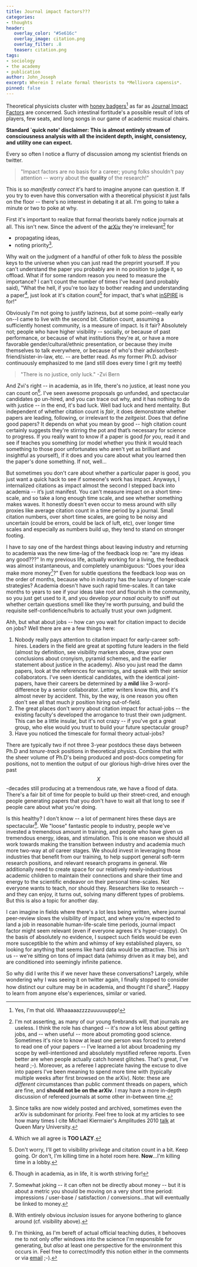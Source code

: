 ```yaml
---
title: Journal impact factors???
categories:
- thoughts
header:
   overlay_color: "#5e616c"
   overlay_image: citation.png
   overlay_filter: .8
   teaser: citation.png
tags:
- sociology
- the academy
- publication
author: John_Joseph
excerpt: Wherein I relate formal theorists to *Mellivora capensis*.
pinned: false
---
```


Theoretical physicists cluster with [honey badgers](https://www.youtube.com/watch?v=4r7wHMg5Yjg)[^citeHB] as far as [Journal Impact Factors](https://en.wikipedia.org/wiki/Impact_factor) are concerned.  Such intestinal fortitude's a possible result of lots of players, few seats, and long songs in our game of academic musical chairs.

**Standard `quick note' disclaimer: This is almost entirely stream
of consciousness analysis with all the incident depth, insight, consistency, and
utility one can expect.**

Every so often I notice a flurry of discussion among my scientist
friends on twitter.

> "Impact factors are no basis for a career; young folks shouldn't pay attention -- worry about the **quality** of the research!"

This is so *manifestly correct* it's hard to imagine anyone can question it. If you
try to even have this conversation with a theoretical physicist it just falls on the floor
-- there's no interest in debating it at all.  I'm going to take a minute or two to poke at
why.


First it's important to realize that formal theorists barely notice journals at all. This isn't new.  Since the advent of the [arXiv](https://arxiv.org/list/hep-th/recent)
they're irrelevant[^journals] for
   * propagating ideas,
   * noting priority[^priority].   

Why wait on the judgment of a handful of other folk to *bless* the possible keys to the universe when you can just read the preprint yourself.  If you can't understand the paper you probably are in no position to judge it, so offload. What if for some random reason you need to measure the importance?   I can't count the number of times I've heard (and probably said),
"What the hell, if you're too lazy to bother reading and understanding a paper[^2lazy],
just look at it's citation count[^citeC] for impact, that's what [inSPIRE](http://inspirehep.net)
is for!"

Obviously I'm not going to justify laziness, but at some point--really early on--I came to live with
the second bit. Citation count, assuming a sufficiently honest community, is
a measure of impact. Is it fair? Absolutely not; people who have higher visibility --
socially, or because of past performance, or because of what institutions they're at,
or have a more favorable gender/cultural/ethnic presentation, or because they invite themselves to
talk everywhere, or because of who's their advisor/best-friend/sister-in-law, etc. -- are
better read.  As my former Ph.D. advisor continuously emphasized to me (and still does
every time I grit my teeth)

> "There is no justice, only luck." -Zvi Bern

And Zvi's right -- in academia, as in life, there's no justice, at least none you can count on[^justice].
I've seen awesome proposals go unfunded, and spectacular candidates go un-hired,
and you can trace out why, and it has nothing to do with justice -- in the end, it's
bad luck.  Well bad luck and herd mentality.  But independent
of whether citation count is *fair*, it does demonstrate whether papers are leading,
following, or irrelevant to the *zeitgeist*.  Does that define good papers? It depends
on what you mean by good -- high citation count certainly suggests they're stirring the pot and that’s necessary for science to progress.   If you really want to know if a paper is good *for you*, read it
and see if teaches you something (or model whether you think it would teach something to those poor unfortunates who
aren't yet as brilliant and insightful as yourself), if it does and you care about what you learned
then the paper's done something.  If not, well...

But sometimes you don't care about whether a particular paper is good, you just want a quick
hack to see if someone's work has impact. Anyways, I internalized citations as impact almost the second I stepped
back into academia -- it’s just manifest.  You can't measure impact on a short time-scale, and so take a long enough time scale, and see whether something makes waves. It honestly doesn't even occur to mess around with silly proxies like average citation count in a time
period by a journal.  Small citation numbers, over short time scales, are going to be noisy and uncertain (could be errors, could be lack of luft, etc), over longer time scales and especially as numbers build up, they tend to stand on stronger footing.

 I have to say one of the hardest things about leaving industry and returning to
 academia was the new time-lag of the feedback loop re: "are my ideas
any good???"  In my previous life, actually working for a living, the feedback was almost
instantaneous, and completely unambiguous:  "Does your idea make more money[^jobMetric]?"
Even for subtle questions the feedback loop was on the order of months, because who
in industry has the luxury of longer-scale strategies?  Academia doesn't have
such rapid time-scales.  It can take months to years to see if your ideas take
root and flourish in the community, so you just get used to it, and you develop
 *your nasal acuity* to sniff out whether certain questions smell like they're worth
pursuing, and build the requisite self-confidence/hubris to actually trust your own judgment.

Ahh, but what about jobs -- how can you wait for citation impact to decide on jobs?
Well there are are a few things here:
  1. Nobody really pays attention to citation impact for early-career soft-hires. Leaders
in the field are great at spotting future leaders in the field (almost by definition,
see visibility markers above, draw your own conclusions about cronyism, pyramid schemes,
and the earlier statement about justice in the academy).  Also you just read the damn papers, look at the references for warnings, and speak with their senior collaborators.  I've seen identical candidates, with the identical joint-papers, have their careers be determined by a **mild** like 3-word-difference by a senior collaborator. Letter writers know this, and it's almost never by accident.  This, by the way, is one reason you often don't see all that much jr position hiring out-of-field.
  2. The great places don't worry about citation impact for actual-jobs -- the existing faculty's developed the arrogance to trust their own judgment.  This can be a little insular, but it's not crazy -- if you've got a great group, who else would you trust to build your future spectacular group?
  3. Have you noticed the timescale for formal theory actual-jobs?

There are typically two if not three 3-year postdocs these days between Ph.D and *tenure-track*
positions in theoretical physics.  Combine that with the sheer volume of Ph.D's being
produced and post-docs competing for positions, not to mention the output of our glorious
high-drive hires over the past $$X$$-decades still producing at a tremendous rate, we have a flood of data.
There's a fair bit of time for people to build up their street-cred, and enough people generating papers that you don't have to wait all that long to see if people care about what you're doing.

Is this healthy? I don't know -- a lot of permanent hires these days are spectacular[^hires].  We "loose" fantastic
people to industry, people we've invested a tremendous amount in training, and people who have
given us tremendous energy, ideas, and stimulation. This is one reason we should all work towards making
the transition between industry and academia much more two-way at *all* career stages. We should invest in leveraging those industries that benefit from our training, to help support  general soft-term research positions,
and relevant research programs in general. We additionally need to create space for our relatively newly-industrious  academic children to maintain their connections and share their time and energy to the scientific endeavor on their personal  time-scales. Not everyone wants to teach, nor should they.  Researchers like to research -- and they can enjoy, it turns out, solving many different types of problems. But this is also a topic for another day.

I can imagine in fields where there's a lot less being written,
where journal peer-review slows the visibility of impact, and where you're expected to land a job
in reasonable human-life-scale time periods, journal impact factor might seem relevant (even if everyone agrees it's
hyper-crappy). On the basis of absolutely no evidence, I suspect such fields would be even more susceptible to
the whim and whimsy of key established players, so looking for anything that seems like
hard data would be attractive.  This isn't us -- we're sitting on tons of impact data (whimsy driven as it may be), and are conditioned
into seemingly infinite patience.  

So why did I write this if we never have these conversations?  Largely, while wondering why I was seeing it on twitter again, I finally stopped to consider how distinct our culture may be in academia, and thought I'd share[^share].  Happy to learn from anyone else's experiences, similar or varied.

[^citeHB]: Yes, I'm that old. Whaaaaazzzzuuuuuuppp!
[^journals]: I'm not asserting, as many of our young firebrands will, that journals are useless. I think the role has changed -- it's now a lot less about getting jobs, and -- when useful -- more about promoting good science. Sometimes it's nice to know at least one person was forced to pretend to read one of your papers -- I've learned a lot about broadening my scope by well-intentioned and absolutely mystified referee reports.  Even better are when people actually catch honest glitches. That's great, I've heard ;-).   Moreover, as a referee I appreciate having the excuse to dive into papers I've been meaning to spend more time with (typically multiple weeks after first browsed on the arXiv).  Note:  these are *different* circumstances than public comment threads on papers, which are fine, and **should not be on the arXiv**.  I may have a more in-depth discussion of refereed journals at some other in-between time.
[^priority]: Since talks are now widely posted and archived, sometimes even the arXiv is subdominant for priority. Feel free to look at my articles to see how many times I cite Michael Kiermaier's Amplitudes 2010 [talk](http://www.strings.ph.qmul.ac.uk/~theory/Amplitudes2010/Talks/MK2010.pdf) at Queen Mary University.
[^2lazy]: Which we all agree is **TOO LAZY**.
[^citeC]: Don't worry, I'll get to visibility privilege and citation count in a bit. Keep going. Or don't, I'm killing time in a hotel room here. **Now**...I'm killing time in a lobby.
[^justice]: Though in academia, as in life, it is worth striving for!
[^jobMetric]: Somewhat joking -- it can often not be directly about money -- but it is about a metric you should be moving on a very short time period: impressions / user-base / satisfaction / conversions...that will eventually be linked to money.
[^hires]: With entirely obvious *inclusion* issues for anyone bothering to glance around (cf. visibility above).
[^share]: I'm thinking, as I'm bereft of actual official teaching duties, it behooves me to not only offer windows into the science I'm responsible for generating, but *also* at least one perspective for the environment this occurs in. Feel free to correct/modify this notion either in the comments or via [email](mailto:jjmc@prettyquestions.com) ;-).
